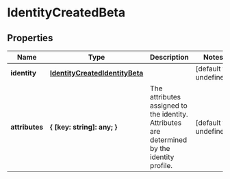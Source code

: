 # IdentityCreatedBeta

## Properties

Name | Type | Description | Notes
------------ | ------------- | ------------- | -------------
**identity** | [**IdentityCreatedIdentityBeta**](IdentityCreatedIdentityBeta.md) |  | [default to undefined]
**attributes** | **{ [key: string]: any; }** | The attributes assigned to the identity. Attributes are determined by the identity profile. | [default to undefined]

